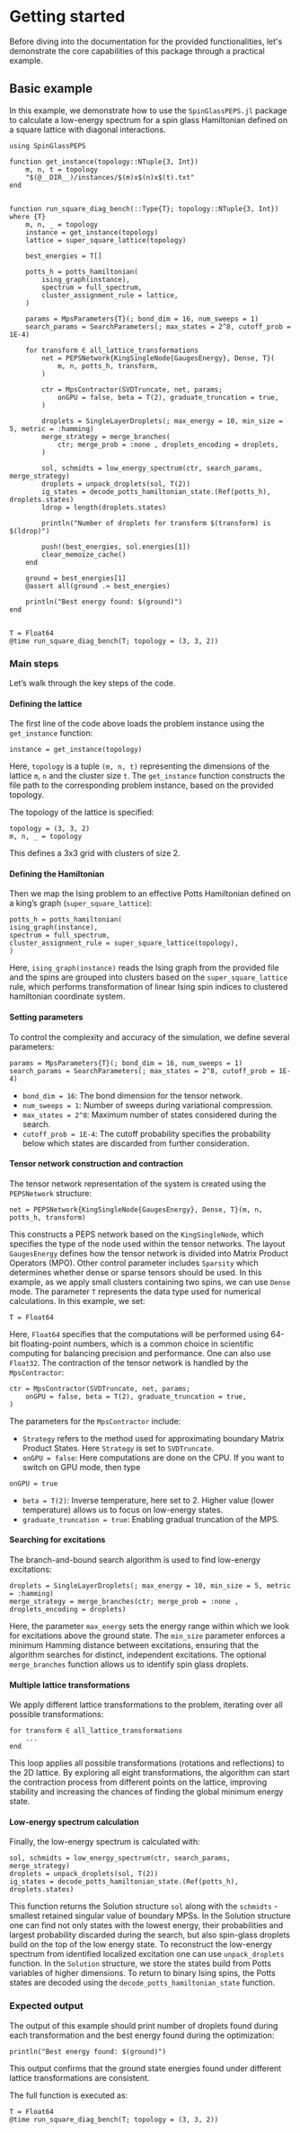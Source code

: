 # Getting started
Before diving into the documentation for the provided functionalities, let's demonstrate the core capabilities of this package through a practical example.

## Basic example
In this example, we demonstrate how to use the `SpinGlassPEPS.jl` package to calculate a low-energy spectrum for a spin glass Hamiltonian defined on a square lattice with diagonal interactions. 

```@julia
using SpinGlassPEPS

function get_instance(topology::NTuple{3, Int})
    m, n, t = topology
    "$(@__DIR__)/instances/$(m)x$(n)x$(t).txt"
end


function run_square_diag_bench(::Type{T}; topology::NTuple{3, Int}) where {T}
    m, n, _ = topology
    instance = get_instance(topology)
    lattice = super_square_lattice(topology)

    best_energies = T[]

    potts_h = potts_hamiltonian(
        ising_graph(instance),
        spectrum = full_spectrum,
        cluster_assignment_rule = lattice,
    )

    params = MpsParameters{T}(; bond_dim = 16, num_sweeps = 1)
    search_params = SearchParameters(; max_states = 2^8, cutoff_prob = 1E-4)

    for transform ∈ all_lattice_transformations
        net = PEPSNetwork{KingSingleNode{GaugesEnergy}, Dense, T}(
            m, n, potts_h, transform,
        )

        ctr = MpsContractor(SVDTruncate, net, params; 
            onGPU = false, beta = T(2), graduate_truncation = true,
        )

        droplets = SingleLayerDroplets(; max_energy = 10, min_size = 5, metric = :hamming)
        merge_strategy = merge_branches(
            ctr; merge_prob = :none , droplets_encoding = droplets,
        )

        sol, schmidts = low_energy_spectrum(ctr, search_params, merge_strategy)
        droplets = unpack_droplets(sol, T(2))
        ig_states = decode_potts_hamiltonian_state.(Ref(potts_h), droplets.states)
        ldrop = length(droplets.states)

        println("Number of droplets for transform $(transform) is $(ldrop)")

        push!(best_energies, sol.energies[1])
        clear_memoize_cache()
    end

    ground = best_energies[1]
    @assert all(ground .≈ best_energies)

    println("Best energy found: $(ground)")
end


T = Float64
@time run_square_diag_bench(T; topology = (3, 3, 2))
```

### Main steps
Let’s walk through the key steps of the code.

#### Defining the lattice
The first line of the code above loads the problem instance using the `get_instance` function:
```@julia
instance = get_instance(topology)
```
Here, `topology` is a tuple `(m, n, t)` representing the dimensions of the lattice `m`, `n` and the cluster size `t`. The `get_instance` function constructs the file path to the corresponding problem instance, based on the provided topology.

The topology of the lattice is specified: 
```@julia
topology = (3, 3, 2)
m, n, _ = topology
```
This defines a 3x3 grid with clusters of size 2.

#### Defining the Hamiltonian
Then we map the Ising problem to an effective Potts Hamiltonian defined on a king’s graph (`super_square_lattice`):
```@julia
potts_h = potts_hamiltonian(
ising_graph(instance),
spectrum = full_spectrum,
cluster_assignment_rule = super_square_lattice(topology),
)
```
Here, `ising_graph(instance)` reads the Ising graph from the provided file and the spins are grouped into clusters based on the `super_square_lattice` rule, which performs transformation of linear Ising spin indices to clustered hamiltonian coordinate system.

#### Setting parameters
To control the complexity and accuracy of the simulation, we define several parameters:
```@julia
params = MpsParameters{T}(; bond_dim = 16, num_sweeps = 1)
search_params = SearchParameters(; max_states = 2^8, cutoff_prob = 1E-4)
```
* `bond_dim = 16`: The bond dimension for the tensor network.
* `num_sweeps = 1`: Number of sweeps during variational compression.
* `max_states = 2^8`: Maximum number of states considered during the search.
* `cutoff_prob = 1E-4`: The cutoff probability specifies the probability below which states are discarded from further consideration.

#### Tensor network construction and contraction
The tensor network representation of the system is created using the `PEPSNetwork` structure:
```@julia
net = PEPSNetwork{KingSingleNode{GaugesEnergy}, Dense, T}(m, n, potts_h, transform)
```
This constructs a PEPS network based on the `KingSingleNode`, which specifies the type of the node used within the tensor networks. The layout `GaugesEnergy` defines how the tensor network is divided into Matrix Product Operators (MPO). 
Other control parameter includes `Sparsity` which determines whether dense or sparse tensors should be used. In this example, as we apply small clusters containing two spins, we can use `Dense` mode. The parameter `T` represents the data type used for numerical calculations. In this example, we set: 
```@julia
T = Float64
```
Here, `Float64` specifies that the computations will be performed using 64-bit floating-point numbers, which is a common choice in scientific computing for balancing precision and performance. One can also use `Float32`.
The contraction of the tensor network is handled by the `MpsContractor`:
```@julia
ctr = MpsContractor(SVDTruncate, net, params; 
    onGPU = false, beta = T(2), graduate_truncation = true,
)
```
The parameters for the `MpsContractor` include:
* `Strategy` refers to the method used for approximating boundary Matrix Product States. Here `Strategy` is set to `SVDTruncate`.
* `onGPU = false`: Here computations are done on the CPU. If you want to switch on GPU mode, then type
```@julia
onGPU = true
``` 
* `beta = T(2)`: Inverse temperature, here set to 2. Higher value (lower temperature) allows us to focus on low-energy states.
* `graduate_truncation = true`: Enabling gradual truncation of the MPS.

#### Searching for excitations
The branch-and-bound search algorithm is used to find low-energy excitations:
```@julia
droplets = SingleLayerDroplets(; max_energy = 10, min_size = 5, metric = :hamming)
merge_strategy = merge_branches(ctr; merge_prob = :none , droplets_encoding = droplets)
```
Here, the parameter `max_energy` sets the energy range within which we look for excitations above the ground state. The `min_size` parameter enforces a minimum Hamming distance between excitations, ensuring that the algorithm searches for distinct, independent excitations.
The optional `merge_branches` function allows us to identify spin glass droplets.

#### Multiple lattice transformations
We apply different lattice transformations to the problem, iterating over all possible transformations:
```@julia 
for transform ∈ all_lattice_transformations
    ...
end
```
This loop applies all possible transformations (rotations and reflections) to the 2D lattice. By exploring all eight transformations, the algorithm can start the contraction process from different points on the lattice, improving stability and increasing the chances of finding the global minimum energy state.

#### Low-energy spectrum calculation
Finally, the low-energy spectrum is calculated with:
```@julia
sol, schmidts = low_energy_spectrum(ctr, search_params, merge_strategy)
droplets = unpack_droplets(sol, T(2))
ig_states = decode_potts_hamiltonian_state.(Ref(potts_h), droplets.states)
```
This function returns the Solution structure `sol` along with the `schmidts` - smallest retained singular value of boundary MPSs. In the Solution structure one can find not only states with the lowest energy, their probabilities and largest probability discarded during the search, but also spin-glass droplets build on the top of the low energy state. To reconstruct the low-energy spectrum from identified localized excitation one can use `unpack_droplets` function. In the `Solution` structure, we store the states build from Potts variables of higher dimensions. To return to binary Ising spins, the Potts states are decoded using the `decode_potts_hamiltonian_state` function.

### Expected output
The output of this example should print number of droplets found during each transformation and the best energy found during the optimization:

```@julia
println("Best energy found: $(ground)")
```
This output confirms that the ground state energies found under different lattice transformations are consistent.

The full function is executed as:
```@julia
T = Float64
@time run_square_diag_bench(T; topology = (3, 3, 2))
```
